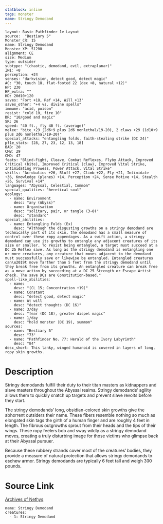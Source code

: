 ```yaml
---
statblock: inline
tags: monster
name: Stringy Demodand
---
```

```statblock
layout: Basic Pathfinder 1e Layout
source:  "Bestiary 5"
Monster_CR: 15
name: Stringy Demodand
Monster_XP: 51200
alignment: CE
size: Medium
type: outsider
subtype: "(chaotic, demodand, evil, extraplanar)"
INI: +8
perception: +24
senses: "darkvision, detect good, detect magic"
AC: "30, touch 18, flat-footed 22 (dex +8, natural +12)"
HP: 230
HP_extra: ""
HD: 20d10+120
saves: "Fort +18, Ref +14, Will +13"
saves_other: "+4 vs. divine spells"
immune: "acid, poison"
resist: "cold 10, fire 10"
DR: "10/good and magic"
SR: 26
speed: "40 ft., fly 40 ft. (average)"
melee: "bite +29 (2d6+9 plus 2d6 nonlethal/19-20), 2 claws +29 (1d10+9 plus 2d6 nonlethal/19-20)"
special_attacks: "entangling folds, faith-stealing strike (DC 24)"
pf1e_stats: [28, 27, 23, 12, 13, 18]
BAB: 20
CMB: 29
CMD: 47
feats: "Blind-Fight, Cleave, Combat Reflexes, Flyby Attack, Improved Critical (bite), Improved Critical (claw), Improved Vital Strike, Intimidating Prowess, Power Attack, Vital Strike"
skills: "Acrobatics +26, Bluff +27, Climb +22, Fly +21, Intimidate +36, Knowledge (planes) +14, Perception +24, Sense Motive +14, Stealth +26, Survival +14"
languages: "Abyssal, Celestial, Common"
special_qualities: "heretical soul"
ecology:
  - name: Environment
    desc: "any (Abyss)"
  - name: Organisation
    desc: "solitary, pair, or tangle (3-8)"
    desc: "standard"
special_abilities:
  - name: Entangling Folds (Ex)
    desc: "Although the disgusting growths on a stringy demodand are technically part of its skin, the demodand has a small measure of control over these ropy appendages. As a swift action, a stringy demodand can use its growths to entangle any adjacent creatures of its size or smaller. To resist being entangled, a target must succeed at a DC 25 Reflex save. As long as the stringy demodand is entangling one or more creatures, any creature that moves adjacent to the demodand must successfully save or likewise be entangled. Entangled creatures can\u2019t move farther than 5 feet from the stringy demodand until they break free from its growths. An entangled creature can break free as a move action by succeeding at a DC 25 Strength or Escape Artist check. The save DCs are Constitution-based."
spell-like_abilities:
  - name:
    desc: "(CL 15; Concentration +19)"
  - name: Constant
    desc: "detect good, detect magic"
  - name: At will
    desc: "detect thoughts (DC 16)"
  - name: 3/day
    desc: "fear (DC 18), greater dispel magic"
  - name: 1/day
    desc: "hold monster (DC 19), summon"
sources:
  - name: "Bestiary 5"
    desc: "73"
  - name: "Pathfinder No. 77: Herald of the Ivory Labyrinth"
    desc: "84"
desc_short: This lanky, winged humanoid is covered in layers of long, ropy skin growths.
```
# Description
Stringy demodands fulfill their duty to their titan masters as kidnappers and slave masters throughout the Abyssal realms. Stringy demodands’ agility allows them to quickly snatch up targets and prevent slave revolts before they start.

The stringy demodands’ long, obsidian-colored skin growths give the abhorrent outsiders their name. These fibers resemble nothing so much as elongated skin tags the girth of a human finger and are roughly 4 feet in length. The fibrous outgrowths sprout from their heads and the tips of their wings. These ropy feelers bob and sway wildly as a stringy demodand moves, creating a truly disturbing image for those victims who glimpse back at their Abyssal pursuer.

Because these rubbery strands cover most of the creatures’ bodies, they provide a measure of natural protection that allows stringy demodands to eschew armor. Stringy demodands are typically 6 feet tall and weigh 300 pounds.
# Source Link
[Archives of Nethys](https://aonprd.com/MonsterDisplay.aspx?ItemName=Stringy%20Demodand)
```encounter-table
name: Stringy Demodand
creatures:
  - 1: Stringy Demodand
```
